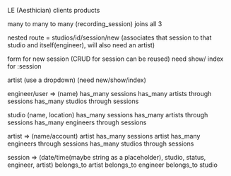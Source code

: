 LE (Aesthician)
clients
products






many to many to many (recording_session) joins all 3

nested route =  studios/id/session/new (associates that session to that studio and itself(engineer), will also need an artist)

form for new session (CRUD for session can be reused) need show/ index for :session 

artist (use a dropdown)
(need new/show/index)

engineer/user => (name)
has_many sessions
has_many artists through sessions
has_many studios through sessions

studio (name, location)
has_many sessions
has_many artists through sessions
has_many engineers through sessions


artist => (name/account) 
artist has_many sessions
artist has_many engineers through sessions
has_many studios through sessions

session => (date/time(maybe string as a placeholder), studio, status, engineer, artist)
belongs_to artist
belongs_to engineer
belongs_to studio

